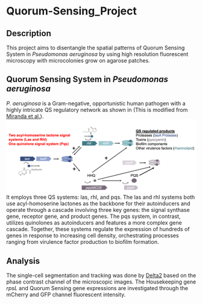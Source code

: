# Quorum-Sensing_Project

## Description
This project aims to disentangle the spatial patterns of Quorum Sensing System in *Pseudomonas aeruginosa* by using high resolution fluorescent microscopy with microcolonies grow on agarose patches.

## Quorum Sensing System in *Pseudomonas aeruginosa*
*P. aeruginosa* is a Gram-negative, opportunistic human pathogen with a highly intricate QS regulatory network as shown in (This is modified from  [Miranda et al.]([https://gitlab.com/delta-microscopy/delta](https://link.springer.com/chapter/10.1007/978-3-031-08491-1_4))). ![Figure Below](Files/QS-scheme.png)It employs three QS systems: las, rhl, and pqs. The las and rhl systems both use acyl-homoserine lactones as the backbone for their autoinducers and operate through a cascade involving three key genes: the signal synthase gene, receptor gene, and product genes. The pqs system, in contrast, utilizes quinolones as autoinducers and features a more complex gene cascade. Together, these systems regulate the expression of hundreds of genes in response to increasing cell density, orchestrating processes ranging from virulence factor production to biofilm formation.

## Analysis
The single-cell segmentation and tracking was done by [Delta2](https://gitlab.com/delta-microscopy/delta) based on the phase contrast channel of the microscopic images. The Housekeeping gene *rpsL* and Quorum Sensing gene expressions are investigated through the mCherry and GFP channel fluorescent intensity.
